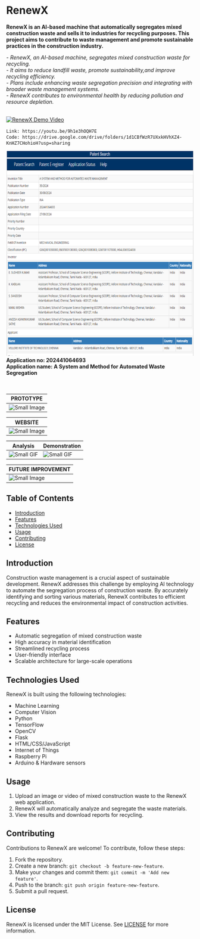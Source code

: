 # RenewX

<B>RenewX is an AI-based machine that automatically segregates mixed construction waste and sells it to industries for recycling purposes. This project aims to contribute to waste management and promote sustainable practices in the construction industry.</B>

<I>
  - RenewX, an AI-based machine, segregates mixed construction waste for recycling.<br>
  - It aims to reduce landfill waste, promote sustainability,and improve recycling efficiency.<br>
  - Plans include enhancing waste segregation precision and integrating with broader waste management systems.<br>
  - RenewX contributes to environmental health by reducing pollution and resource depletion.<br>
</I>


<br>

[![RenewX Demo Video](Thumbnail_main.png)](https://youtu.be/9h1e3hOQH7E)

```
Link: https://youtu.be/9h1e3hOQH7E
Code: https://drive.google.com/drive/folders/1d1CBfWzR7UXxkHVhXZ4-KnHZ7CHohioH?usp=sharing
```


<img src="patent.png" alt="Small Image" width="700" height="550">

<div><b>Application no: 202441064693</b></div>
<div><b>Application name: A System and Method for Automated Waste Segregation</b></div>

<br>
<br>

| PROTOTYPE 
| ----------- |
| <img src="Final.png" alt="Small Image" width="700" height="350"> |


| WEBSITE
| ----------- |
| <img src="RenewX Website .gif" alt="Small Image" width="700" height="350"> |


| Analysis | Demonstration |
|---------|---------|
|<img src="Analysis Video.gif" alt="Small GIF" width="400" height="300"> |<img src="Demonstration_main.gif" alt="Small GIF" width="400" height="300">|


| FUTURE IMPROVEMENT
| ----------- |
| <img src="Future Aspect.gif" alt="Small Image" width="700" height="350"> |



## Table of Contents
- [Introduction](#introduction)
- [Features](#features)
- [Technologies Used](#technologies-used)
- [Usage](#usage)
- [Contributing](#contributing)
- [License](#license)

## Introduction

Construction waste management is a crucial aspect of sustainable development. RenewX addresses this challenge by employing AI technology to automate the segregation process of construction waste. By accurately identifying and sorting various materials, RenewX contributes to efficient recycling and reduces the environmental impact of construction activities.

## Features

- Automatic segregation of mixed construction waste
- High accuracy in material identification
- Streamlined recycling process
- User-friendly interface
- Scalable architecture for large-scale operations

## Technologies Used

RenewX is built using the following technologies:

- Machine Learning
- Computer Vision
- Python
- TensorFlow
- OpenCV
- Flask
- HTML/CSS/JavaScript
- Internet of Things
- Raspberry Pi
- Arduino & Hardware sensors


## Usage

1. Upload an image or video of mixed construction waste to the RenewX web application.
2. RenewX will automatically analyze and segregate the waste materials.
3. View the results and download reports for recycling.

## Contributing

Contributions to RenewX are welcome! To contribute, follow these steps:

1. Fork the repository.
2. Create a new branch: `git checkout -b feature-new-feature`.
3. Make your changes and commit them: `git commit -m 'Add new feature'`.
4. Push to the branch: `git push origin feature-new-feature`.
5. Submit a pull request.

## License

RenewX is licensed under the MIT License. See [LICENSE](LICENSE) for more information.



